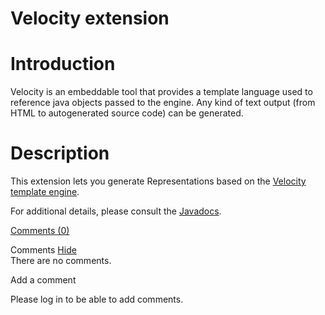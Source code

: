 Velocity extension
==================

Introduction
============

Velocity is an embeddable tool that provides a template language used to
reference java objects passed to the engine. Any kind of text output
(from HTML to autogenerated source code) can be generated.

Description
===========

This extension lets you generate Representations based on the [Velocity
template
engine](http://web.archive.org/web/20120110105401/http://velocity.apache.org/engine/).

For additional details, please consult the
[Javadocs](http://web.archive.org/web/20120110105401/http://www.restlet.org/documentation/2.0/jse/ext/org/restlet/ext/velocity/package-summary.html).

[Comments
(0)](http://web.archive.org/web/20120110105401/http://wiki.restlet.org/docs_2.0/13-restlet/28-restlet/71-restlet.html#)

Comments
[Hide](http://web.archive.org/web/20120110105401/http://wiki.restlet.org/docs_2.0/13-restlet/28-restlet/71-restlet.html#)
\
There are no comments.

Add a comment

Please log in to be able to add comments.
